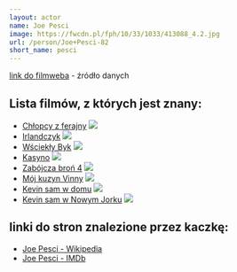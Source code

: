 ```yaml
---
layout: actor
name: Joe Pesci
image: https://fwcdn.pl/fph/10/33/1033/413088_4.2.jpg
url: /person/Joe+Pesci-82
short_name: pesci
---
```

[link do filmweba](https://www.filmweb.pl/person/Joe+Pesci-82) - źródło danych

## Lista filmów, z których jest znany:
- [Chłopcy z ferajny](https://www.filmweb.pl/film/Ch%C5%82opcy+z+ferajny-1990-1033)
![](https://fwcdn.pl/fpo/10/33/1033/6941458_1.7.webp)
- [Irlandczyk](https://www.filmweb.pl/film/Irlandczyk-2019-513794)
![](https://fwcdn.pl/fpo/37/94/513794/7902504_1.7.webp)
- [Wściekły Byk](https://www.filmweb.pl/film/W%C5%9Bciek%C5%82y+Byk-1980-1044)
![](https://fwcdn.pl/fpo/10/44/1044/7367489_1.7.webp)
- [Kasyno](https://www.filmweb.pl/film/Kasyno-1995-1029)
![](https://fwcdn.pl/fpo/10/29/1029/8023037_1.7.webp)
- [Zabójcza broń 4](https://www.filmweb.pl/film/Zab%C3%B3jcza+bro%C5%84+4-1998-203)
![](https://fwcdn.pl/fpo/02/03/203/7059263_1.7.webp)
- [Mój kuzyn Vinny](https://www.filmweb.pl/film/M%C3%B3j+kuzyn+Vinny-1992-1249)
![](https://fwcdn.pl/fpo/12/49/1249/7371416_1.7.webp)
- [Kevin sam w domu](https://www.filmweb.pl/film/Kevin+sam+w+domu-1990-6721)
![](https://fwcdn.pl/fpo/67/21/6721/8112372_1.7.webp)
- [Kevin sam w Nowym Jorku](https://www.filmweb.pl/film/Kevin+sam+w+Nowym+Jorku-1992-6722)
![](https://fwcdn.pl/fpo/67/22/6722/7650614_1.7.webp)


## linki do stron znalezione przez kaczkę:
- [Joe Pesci - Wikipedia](https://en.wikipedia.org/wiki/Joe_Pesci)
- [Joe Pesci - IMDb](https://www.imdb.com/name/nm0000582/)
